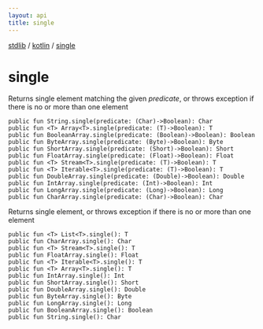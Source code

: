 ```yaml
---
layout: api
title: single
---
```

[stdlib](../index.md) / [kotlin](index.md) / [single](single.md)

# single
Returns single element matching the given *predicate*, or throws exception if there is no or more than one element
```
public fun String.single(predicate: (Char)->Boolean): Char
public fun <T> Array<T>.single(predicate: (T)->Boolean): T
public fun BooleanArray.single(predicate: (Boolean)->Boolean): Boolean
public fun ByteArray.single(predicate: (Byte)->Boolean): Byte
public fun ShortArray.single(predicate: (Short)->Boolean): Short
public fun FloatArray.single(predicate: (Float)->Boolean): Float
public fun <T> Stream<T>.single(predicate: (T)->Boolean): T
public fun <T> Iterable<T>.single(predicate: (T)->Boolean): T
public fun DoubleArray.single(predicate: (Double)->Boolean): Double
public fun IntArray.single(predicate: (Int)->Boolean): Int
public fun LongArray.single(predicate: (Long)->Boolean): Long
public fun CharArray.single(predicate: (Char)->Boolean): Char
```
Returns single element, or throws exception if there is no or more than one element
```
public fun <T> List<T>.single(): T
public fun CharArray.single(): Char
public fun <T> Stream<T>.single(): T
public fun FloatArray.single(): Float
public fun <T> Iterable<T>.single(): T
public fun <T> Array<T>.single(): T
public fun IntArray.single(): Int
public fun ShortArray.single(): Short
public fun DoubleArray.single(): Double
public fun ByteArray.single(): Byte
public fun LongArray.single(): Long
public fun BooleanArray.single(): Boolean
public fun String.single(): Char
```
